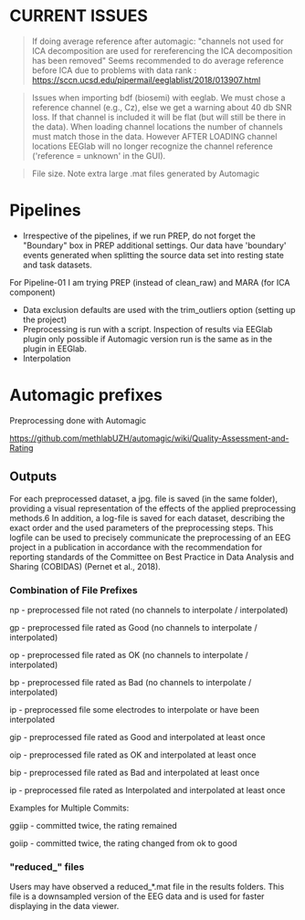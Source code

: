 # CURRENT ISSUES
> If doing average reference after automagic:   "channels not used for ICA decomposition are used for rereferencing the ICA decomposition has been removed"
Seems recommended to do average reference before ICA due to problems with data rank : https://sccn.ucsd.edu/pipermail/eeglablist/2018/013907.html


> Issues when importing bdf (biosemi) with eeglab. We must chose a reference channel (e.g., Cz), else we get a warning about 40 db SNR loss. If that channel is included it will be flat (but will still be there in the data). When loading channel locations the number of channels must match those in the data.  However AFTER LOADING channel locations EEGlab will no longer recognize the channel reference ('reference = unknown' in the GUI). 

> File size. Note extra large .mat files generated by Automagic






# Pipelines 
- Irrespective of the pipelines, if we run PREP,  do not forget the "Boundary" box in PREP additional settings. Our data have 'boundary' events generated when splitting the source data set into resting state and task datasets. 

For Pipeline-01 I am trying PREP (instead of clean_raw) and MARA (for ICA component)
- Data exclusion defaults are used with the trim_outliers option (setting up the project)
- Preprocessing is run with a script. Inspection of results via EEGlab plugin only possible if Automagic version run is the same as in the plugin in EEGlab.
- Interpolation







# Automagic prefixes
Preprocessing done with Automagic 

https://github.com/methlabUZH/automagic/wiki/Quality-Assessment-and-Rating


## Outputs 
For each preprocessed dataset, a jpg. file is saved (in the same folder), providing a visual representation of the effects of the applied preprocessing methods.6 In addition, a log-file is saved for each dataset, describing the exact order and the used parameters of the preprocessing steps. This logfile can be used to precisely communicate the preprocessing of an EEG project in a publication in accordance with the recommendation for reporting standards of the Committee on Best Practice in Data Analysis and Sharing (COBIDAS) (Pernet et al., 2018).

### Combination of File Prefixes

np - preprocessed file not rated (no channels to interpolate / interpolated) 

gp - preprocessed file rated as Good (no channels to interpolate / interpolated)

op - preprocessed file rated as OK (no channels to interpolate / interpolated)

bp - preprocessed file rated as Bad (no channels to interpolate / interpolated)

ip - preprocessed file some electrodes to interpolate or have been interpolated

gip - preprocessed file rated as Good and interpolated at least once

oip - preprocessed file rated as OK and interpolated at least once

bip - preprocessed file rated as Bad and interpolated at least once

ip - preprocessed file rated as Interpolated and interpolated at least once

Examples for Multiple Commits:

ggiip - committed twice, the rating remained

goiip - committed twice, the rating changed from ok to good

### "reduced_" files
Users may have observed a reduced_*.mat file in the results folders. This file is a downsampled version of the EEG data and is used for faster displaying in the data viewer.
